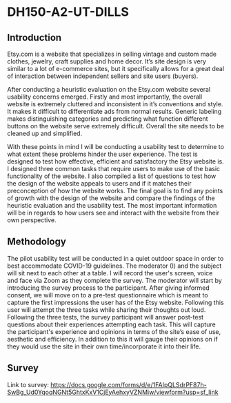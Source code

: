 # DH150-A2-UT-DILLS

## Introduction

Etsy.com is a website that specializes in selling vintage and custom made clothes, jewelry, craft supplies and home decor. It’s site design is very similar to a lot of e-commerce sites, but it specifically allows for a great deal of interaction between independent sellers and site users (buyers). 

After conducting a heuristic evaluation on the Etsy.com website several usability concerns emerged. Firstly and most importantly, the overall website is extremely cluttered and inconsistent in it’s conventions and style. It makes it difficult to differentiate ads from normal results. Generic labeling makes distinguishing categories and predicting what function different buttons on the website serve extremely difficult. Overall the site needs to be cleaned up and simplified. 

With these points in mind I will be conducting a usability test to determine to what extent these problems hinder the user experience. The test is designed to test how effective, efficient and satisfactory the Etsy website is. I designed three common tasks that require users to make use of the basic functionality of the website. I also compiled a list of questions to test how the design of the website appeals to users and if it matches their preconception of how the website works. The final goal is to find any points of growth with the design of the website and compare the findings of the heuristic evaluation and the usability test. The most important information will be in regards to how users see and interact with the website from their own perspective. 

## Methodology

The pilot usability test will be conducted in a quiet outdoor space in order to best accommodate COVID-19 guidelines. The moderator (I) and the subject will sit next to each other at a table. I will record the user's screen, voice and face via Zoom as  they complete the survey. 
The moderator will start by introducing the survey process to the participant. After giving informed consent, we will move on to a pre-test questionnaire which is meant to capture the first impressions the user has of the Etsy website. Following this user will attempt the three tasks while sharing their thoughts out loud. Following the three tests, the survey participant will answer post-test questions about their experiences attempting each task. This will capture the participant's experience and opinions in terms of the site’s ease of use, aesthetic and efficiency. In addition to this it will gauge their opinions on if they would use the site in their own time/incorporate it into their life.  

## Survey

Link to survey: https://docs.google.com/forms/d/e/1FAIpQLSdrPF87h-SwBg_Ud0YqoqNGNt5GhtxKxV1CjEyAehxyVZNMiw/viewform?usp=sf_link
